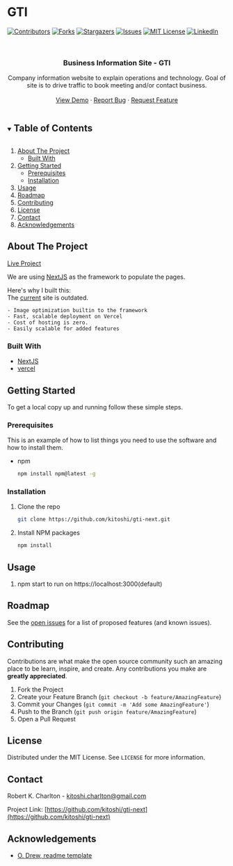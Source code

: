 # GTI

[![Contributors][contributors-shield]][contributors-url]
[![Forks][forks-shield]][forks-url]
[![Stargazers][stars-shield]][stars-url]
[![Issues][issues-shield]][issues-url]
[![MIT License][license-shield]][license-url]
[![LinkedIn][linkedin-shield]][linkedin-url]

<!-- PROJECT LOGO -->
<br />
<p align="center">

  <h3 align="center">Business Information Site - GTI</h3>

  <p align="center">
    Company information website to explain operations and technology. Goal of site is to drive traffic to book meeting and/or contact business.
    <br />
    <br />
    <a href="https://gti-next.vercel.app">View Demo</a>
    ·
    <a href="https://github.com/kitoshi/gti-next/issues">Report Bug</a>
    ·
    <a href="https://github.com/kitoshi/gti-next/issues">Request Feature</a>
  </p>
</p>

<!-- TABLE OF CONTENTS -->
<details open="open">
  <summary><h2 style="display: inline-block">Table of Contents</h2></summary>
  <ol>
    <li>
      <a href="#about-the-project">About The Project</a>
      <ul>
        <li><a href="#built-with">Built With</a></li>
      </ul>
    </li>
    <li>
      <a href="#getting-started">Getting Started</a>
      <ul>
        <li><a href="#prerequisites">Prerequisites</a></li>
        <li><a href="#installation">Installation</a></li>
      </ul>
    </li>
    <li><a href="#usage">Usage</a></li>
    <li><a href="#roadmap">Roadmap</a></li>
    <li><a href="#contributing">Contributing</a></li>
    <li><a href="#license">License</a></li>
    <li><a href="#contact">Contact</a></li>
    <li><a href="#acknowledgements">Acknowledgements</a></li>
  </ol>
</details>

<!-- ABOUT THE PROJECT -->

## About The Project

 <a href="https://gti-next.vercel.app">
Live Project
 </a>

We are using [NextJS](https://nextjs.org/) as the framework to populate the pages.

Here's why I built this:
<br />
The [current](http://g-t-i.ca/) site is outdated.

    - Image optimization builtin to the framework
    - Fast, scalable deployment on Vercel
    - Cost of hosting is zero.
    - Easily scalable for added features

### Built With

- [NextJS](https://nextjs.org/)
- [vercel](https://vercel.com/)

<!-- GETTING STARTED -->

## Getting Started

To get a local copy up and running follow these simple steps.

### Prerequisites

This is an example of how to list things you need to use the software and how to install them.

- npm
  ```sh
  npm install npm@latest -g
  ```

### Installation

1. Clone the repo
   ```sh
   git clone https://github.com/kitoshi/gti-next.git
   ```
2. Install NPM packages
   ```sh
   npm install
   ```

<!-- USAGE EXAMPLES -->

## Usage

1. npm start to run on https://localhost:3000(default)

<!-- ROADMAP -->

## Roadmap

See the [open issues](https://github.com/kitoshi/gti-next/issues) for a list of proposed features (and known issues).

<!-- CONTRIBUTING -->

## Contributing

Contributions are what make the open source community such an amazing place to be learn, inspire, and create. Any contributions you make are **greatly appreciated**.

1. Fork the Project
2. Create your Feature Branch (`git checkout -b feature/AmazingFeature`)
3. Commit your Changes (`git commit -m 'Add some AmazingFeature'`)
4. Push to the Branch (`git push origin feature/AmazingFeature`)
5. Open a Pull Request

<!-- LICENSE -->

## License

Distributed under the MIT License. See `LICENSE` for more information.

<!-- CONTACT -->

## Contact

Robert K. Charlton - kitoshi.charlton@gmail.com

Project Link: [https://github.com/kitoshi/gti-next](https://github.com/kitoshi/gti-next)

<!-- ACKNOWLEDGEMENTS -->

## Acknowledgements

- [O. Drew, readme template](https://github.com/othneildrew/Best-README-Template)

<!-- MARKDOWN LINKS & IMAGES -->
<!-- https://www.markdownguide.org/basic-syntax/#reference-style-links -->

[contributors-shield]: https://img.shields.io/github/contributors/kitoshi/gti-next.svg?style=for-the-badge
[contributors-url]: https://github.com/kitoshi/gti-next/graphs/contributors
[forks-shield]: https://img.shields.io/github/forks/kitoshi/gti-next.svg?style=for-the-badge
[forks-url]: https://github.com/kitoshi/gti-next/network/members
[stars-shield]: https://img.shields.io/github/stars/kitoshi/gti-next.svg?style=for-the-badge
[stars-url]: https://github.com/kitoshi/gti-next/stargazers
[issues-shield]: https://img.shields.io/github/issues/kitoshi/gti-next.svg?style=for-the-badge
[issues-url]: https://github.com/kitoshi/gti-next/issues
[license-shield]: https://img.shields.io/github/license/kitoshi/gti-next.svg?style=for-the-badge
[license-url]: https://github.com/kitoshi/gti-next/blob/master/LICENSE.txt
[linkedin-shield]: https://img.shields.io/badge/-LinkedIn-black.svg?style=for-the-badge&logo=linkedin&colorB=555
[linkedin-url]: https://www.linkedin.com/in/robert-k-charlton/
